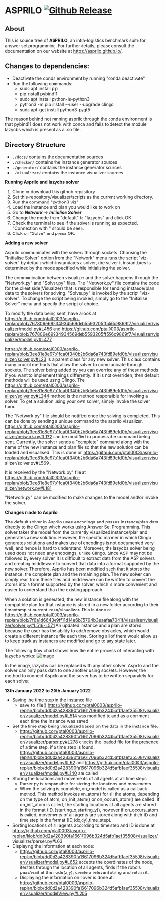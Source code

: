 # ASPRILO [![Github Release](https://img.shields.io/github/release/potassco/asprilo/all.svg)](https://github.com/potassco/asprilo/releases)

## About

This is source tree of **ASPRILO**, an intra-logistics benchmark suite for answer set
programming. For further details, please consult the documentation on our website at
<https://asprilo.github.io/>.

## Changes to dependencies:
- Deactivate the conda environment by running "conda deactivate"
- Run the following commands:
   - sudo apt install pip
   - pip install pybind11
   - sudo apt install python-is-python3
   - python3 -m pip install --user --upgrade clingo
   - sudo apt-get install python3-pyqt5

The reason behind not running asprilo through the conda environment is that pybind11 does not work with conda and fails to detect the module lazycbs which is present as a .so file.

## Directory Structure

- `./docs/` contains the documentation sources
- `./checker/` contains the instance generator sources
- `./generator/` contains the instance generator sources
- `./visualizer/` contains the instance visualizer sources

**Running Asprilo and lazycbs solver**
1. Clone or download this github repository
2. Set this-repository/visualizer/scripts as the current working directory.
3. Run the command "python3 viz"
4. Load the instance and plan you would like to work on
5. Go to **_Network_** -> **_Initialise Solver_** 
6. Change the mode from "default" to "lazycbs" and click OK
7. Check the terminal to see if the solver is running as expected. "Connection with <IP Address>" should be seen.
8. Click on "Solve" and press OK. 

****Adding a new solver****
 
Asprilo communicates with the solvers through sockets. Choosing the "Initialise Solver" option from the "Network" menu runs the script "viz-solver" by default which instantiates a solver, the solver it instantiates is determined by the mode specified while initialising the solver.
  
The communication between visualizer and the solver happens through the "Network.py" and "Solver.py" files. The "Network.py" file contains the code for the client side(Visualizer) that is responsible for sending instance/plan data to the solvers for solving. "Solver.py" is invoked by the script "viz-solver". To change the script being invoked, simply go to the "Initialise Solver" menu and specify the script of choice.

To modify the data being sent, have a look at https://github.com/ptal0003/asprilo-replan/blob/767806e69934934569deb5593205ff556c9869f7/visualizer/visualizer/model.py#L456 and https://github.com/ptal0003/asprilo-replan/blob/767806e69934934569deb5593205ff556c9869f7/visualizer/visualizer/model.py#L477
  
https://github.com/ptal0003/asprilo-replan/blob/3ee81e8e97b1fca0f340b2b6da6a743fd89efd0b/visualizer/visualizer/solver.py#L23 is a parent class for any new solver. This class contains many crucial methods that allow the solver to communicate through sockets. The solver being added by you can override any of these methods if you want to implement things differently. If it is not overriden, then default methods will be used using Clingo. The https://github.com/ptal0003/asprilo-replan/blob/3ee81e8e97b1fca0f340b2b6da6a743fd89efd0b/visualizer/visualizer/solver.py#L244 method is the method responsible for invoking a solver. To get a solution using your own solver, simply invoke the solver here.
  
The "Network.py" file should be notified once the solving is completed. This can be done by sending a unique command to the asprilo visualizer. https://github.com/ptal0003/asprilo-replan/blob/3ee81e8e97b1fca0f340b2b6da6a743fd89efd0b/visualizer/visualizer/network.py#L172 can be modified to process the command being sent. Currently, the solver sends a "complete" command along with the name of the new instance and plan file so that the new solution can be loaded and visualised. This is done on https://github.com/ptal0003/asprilo-replan/blob/3ee81e8e97b1fca0f340b2b6da6a743fd89efd0b/visualizer/visualizer/solver.py#L569 .

It is received by the "Network.py" file at  https://github.com/ptal0003/asprilo-replan/blob/3ee81e8e97b1fca0f340b2b6da6a743fd89efd0b/visualizer/visualizer/network.py#L181

"Network.py" can be modified to make changes to the model and/or invoke the solver.
  
**Changes made to Asprilo**

The default solver in Asprilo uses encodings and passes instance/plan data directly to the Clingo which works using Answer Set Programming. This solver takes the model from the currently visualized instance/plan and generates a new solution. However, the specific manner in which Clingo generates solutions and makes use of encodings is not documented very well, and hence is hard to understand. Moreover, the lazycbs solver being used does not need any encodings, unlike Clingo. Since ASP may not be followed by every solver, it is difficult to extract data from the ASP solvers and creating middleware to convert that data into a format supported by the new solver. Therefore, Asprilo has been modified such that it stores the instance, the complete plan and the remaining plan. The new solver can simply read from these files and middleware can be written to convert the atoms into a format supported by the solver, which is more convenient and easier to understand than the existing approach.

When a solution is generated, the new instance file along with the compatible plan for that instance is stored in a new folder according to their timestamp at current-repo/visualizer. This is done at https://github.com/ptal0003/asprilo-replan/blob/7f6a1d6643e9ff11d14e6b75794b3eaafaa7041f/visualizer/visualizer/solver.py#L516-L571 An updated instance and a plan are stored because the user has the ability to add/remove obstacles, which would create a different instance file each time. Storing all of them would allow us to keep track as instances are modified and go to any state later.

The following flow chart shows how the entire process of interacting with lazycbs works:
  ![image](https://user-images.githubusercontent.com/62492172/148785076-45145e78-3774-46b1-8320-12e1b5929e6d.png)

In the image, lazycbs can be replaced with any other solver. Asprilo and the solver can only pass data to one another using sockets. However, the method to connect Asprilo and the solver has to be written separately for each solver. 
 
**13th January 2022 to 20th January 2022**
- Saving the time step in the instance file 
     * save_to_file() https://github.com/ptal0003/asprilo-replan/blob/dd0d2a428390fa16617096b324d5afb1aef35508/visualizer/visualizer/model.py#L514 was modified to          add as a comment each time the instance was saved
- Set the time step being visualized based on the data in the instance file.
     * https://github.com/ptal0003/asprilo-replan/blob/dd0d2a428390fa16617096b324d5afb1aef35508/visualizer/visualizer/parser.py#L278 checks the loaded file for the        presence of a time step, if a time step is found, https://github.com/ptal0003/asprilo-replan/blob/dd0d2a428390fa16617096b324d5afb1aef35508/visualizer/visualizer/model.py#L62 and https://github.com/ptal0003/asprilo-replan/blob/dd0d2a428390fa16617096b324d5afb1aef35508/visualizer/visualizer/model.py#L140 are called
- Storing the locations and movements of all agents at all time steps
     * Parser.py is responsible for storing the locations and movements.
     * When the solving is complete, on_model is called as a callback method. This method invokes on_atom() for all the atoms, depending on the type of atom,              on_init_atom() or on_occurs_atom() are called. If on_init_atom is called, the starting locations of all agents are stored in the format (ID,                        (starting_x,starting_y)), however if on_occurs_atom is called, movements of all agents are stored along with their ID and time step in the format                    (ID,(dx,dy),time_step).
 - Sorting locations of all agents according to time step and ID is done at https://github.com/ptal0003/asprilo-replan/blob/dd0d2a428390fa16617096b324d5afb1aef35508/visualizer/visualizer/parser.py#L63
- Displaying the information at each node: 
     * https://github.com/ptal0003/asprilo-replan/blob/dd0d2a428390fa16617096b324d5afb1aef35508/visualizer/visualizer/model.py#L652 accepts the coordinates of the          node, iterates through the location of all agents, finds if the robots pass/wait at the node(x,y), create a relevant string and return it.
     * Displaying the information on hover is done at: https://github.com/ptal0003/asprilo-replan/blob/dd0d2a428390fa16617096b324d5afb1aef35508/visualizer/visualizer/modelView.py#L205
 
 

